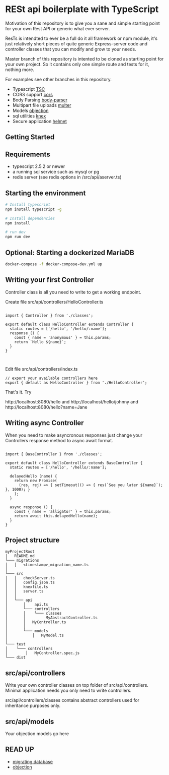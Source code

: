 RESt api boilerplate with TypeScript
==========================================

Motivation of this repository is to give you a sane and simple starting point for your own
Rest API or generic what ever server.  

ResTs is intendted to ever be a full do it all framework or  npm module, it's just relatively short
pieces of quite generic Express-server code and controller classes that you can modify and grow to your needs.

Master branch of this repository is intented to be cloned as starting point for your own
project. So it contains only one simple route and tests for it, nothing more.

For examples see other branches in this repository.

- Typescript [TSC](http://www.typescriptlang.org/)
- CORS support [cors](https://github.com/troygoode/node-cors)
- Body Parsing [body-parser](https://github.com/expressjs/body-parser)
- Multipart file uploads [multer](https://github.com/expressjs/multer)
- Models [objection](http://vincit.github.io/objection.js/#models)
- sql utilities [knex](http://knexjs.org/)
- Secure application [helmet](https://helmetjs.github.io/)



Getting Started
---------------

## Requirements
- typescript 2.5.2 or newer 
- a running sql service such as mysql or pg
- redis server (see redis options in  /src/api/aserver.ts)

## Starting the environment

```sh
# Install typescript
npm install typescript -g

# Install dependencies
npm install

# run dev
npm run dev

```

## Optional: Starting a dockerized MariaDB

```sh
docker-compose -f docker-compose-dev.yml up

```

## Writing your first Controller
Controller class is all you need to write to get a working endpoint.

 Create file src/api/controllers/HelloController.ts

```

import { Controller } from './classes';

export default class HelloController extends Controller {
  static routes = ['/hello', '/hello/:name'];
  response () {
    const { name = 'anonymous' } = this.params;
    return `Hello ${name}`;
  }
}



```

 Edit file src/api/controllers/index.ts

```
// export your available controllers here
export { default as HelloController } from './HelloController';

```

That's it. Try 

 http://localhost:8080/hello   and  http://localhost/hello/johnny and http://localhost:8080/hello?name=Jane


## Writing async Controller

When you need to make asyncronous responses just change your
Controllers response method to async await format.

```

import { BaseController } from './classes';

export default class HelloController extends BaseController {
  static routes = ['/hello', '/hello/:name'];

  delayedHello (name) {
    return new Promise(
      (res, rej) => { setTimeout(() => { res(`See you later ${name}`); }, 1000); }
    );
  }

  async response () {
    const { name = 'alligator' } = this.params;
    return await this.delayedHello(name);
  }
}

```


Project structure
-----------------

```
myProjectRoot
│   README.md
└─── migrations
│   │   <timestamp>_migration_name.ts   
│
└─── src
│   │   checkServer.ts
│   │   config.json.ts
│   │   knexfile.ts
│   │   server.ts
│   │   
│   └─── api
│       │    api.ts
│       └─── controllers
│       │    └─── classes 
│       │         MyAbstractController.ts
│       │   MyController.ts
│       │   
│       └─── models
│           │   MyModel.ts
│
└─── test
│    └─── controllers
│        │   MyController.spec.js
└─── dist
```

## src/api/controllers
Write your own controller classes on top folder of src/api/controllers. 
Minimal application needs you only need to write controllers.

src/api/controllers/classes contains abstract controllers used for inheritance purposes only.

## src/api/models
Your objection models go here





READ UP
-------
- [migrating database](http://knexjs.org/#Migrations)
- [objection](http://vincit.github.io/objection.js/#introduction)

